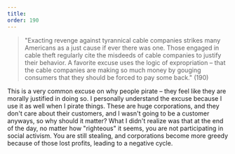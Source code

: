 ```yaml
---
title: 
order: 190
---
```


> "Exacting revenge against tyrannical cable companies strikes many Americans as a just cause if ever there was one. Those engaged in cable theft regularly cite the misdeeds of cable companies to justify their behavior. A favorite excuse uses the logic of expropriation – that the cable companies are making so much money by gouging consumers that they should be forced to pay some back." (190)

This is a very common excuse on why people pirate – they feel like they are morally justified in doing so. I personally understand the excuse because I use it as well when I pirate things. These are huge corporations, and they don't care about their customers, and I wasn't going to be a customer anyways, so why should it matter? What I didn't realize was that at the end of the day, no matter how "righteous" it seems, you are not participating in social activism. You are still stealing, and corporations become more greedy because of those lost profits, leading to a negative cycle.